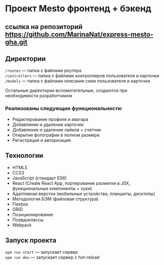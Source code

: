 # Проект Mesto фронтенд + бэкенд

## ссылка на репозиторий https://github.com/MarinaNat/express-mesto-gha.git

## Директории

`/routes` — папка с файлами роутера  
`/controllers` — папка с файлами контроллеров пользователя и карточки   
`/models` — папка с файлами описания схем пользователя и карточки  
  
Остальные директории вспомогательные, создаются при необходимости разработчиком

### Реализованы следующие функциональности:
- Редактирование профиля и аватара
- Добавление и удаление карточек
- Добавление и удаление лайков + счетчик
- Открытие фотографии в полном размере
- Регистрация и авторизация

## Технологии
* HTML5
* CCS3
* JavaScript (стандарт ES6)
* React (Create React App, портирование разметки в JSX, функциональные компоненты + хуки)
* Адаптивная верстка (мобильные устройства, планшеты, десктопы)
* Методология БЭМ (файловая структура)
* Flexbox
* GRID
* Позиционирование
* Псевдоклассы
* Webpack

## Запуск проекта

`npm run start` — запускает сервер   
`npm run dev` — запускает сервер с hot-reload
